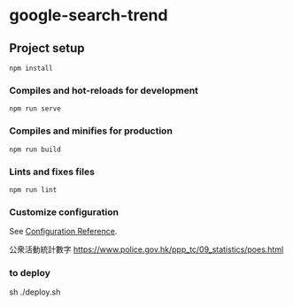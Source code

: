 # google-search-trend

## Project setup
```
npm install
```

### Compiles and hot-reloads for development
```
npm run serve
```

### Compiles and minifies for production
```
npm run build
```

### Lints and fixes files
```
npm run lint
```

### Customize configuration
See [Configuration Reference](https://cli.vuejs.org/config/).



公衆活動統計數字
https://www.police.gov.hk/ppp_tc/09_statistics/poes.html

### to deploy
sh ./deploy.sh